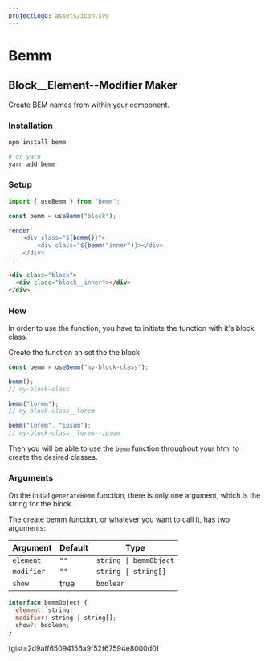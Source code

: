 ```yaml
---
projectLogo: assets/icon.svg
---
```


# Bemm

## Block\_\_Element--Modifier Maker

Create BEM names from within your component.

### Installation

```bash
npm install bemm

# or yarn
yarn add bemm
```

### Setup

```js
import { useBemm } from "bemm";

const bemm = useBemm("block");

render`
    <div class="${bemm()}">
        <div class="${bemm("inner")}></div>
    </div>
`;
```

```html
<div class="block">
  <div class="block__inner"></div>
</div>
```

### How

In order to use the function, you have to initiate the function with it's block class.

Create the function an set the the block

```js
const bemm = useBemm("my-block-class");

bemm();
// my-block-class

bemm("lorem");
// my-block-class__lorem

bemm("lorem", "ipsum");
// my-block-class__lorem--ipsum
```

Then you will be able to use the `bemm` function throughout your html to create the desired classes.

### Arguments

On the initial `generateBemm` function, there is only one argument, which is the
string for the block.

The create bemm function, or whatever you want to call it, has two arguments:

| Argument   | Default | Type                   |
| ---------- | ------- | ---------------------- |
| `element`  | `""`    | `string \| bemmObject` |
| `modifier` | `""`    | `string \| string[]`   |
| `show`     | true    | `boolean`              |

```js
interface bemmObject {
  element: string;
  modifier: string | string[];
  show?: boolean;
}
```

[gist=2d9aff65094156a9f52f67594e8000d0]
